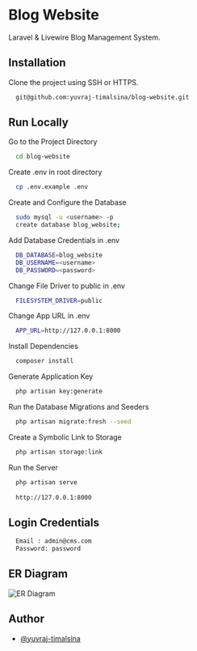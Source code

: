 
# Blog Website

 Laravel & Livewire Blog Management System.

## Installation

Clone the project using SSH or HTTPS.

```bash
  git@github.com:yuvraj-timalsina/blog-website.git
```
    
## Run Locally

Go to the Project Directory

```bash
  cd blog-website
```

Create .env in root directory

```bash
  cp .env.example .env
```

Create and Configure the Database

```bash
  sudo mysql -u <username> -p
  create database blog_website;
```
Add Database Credentials in .env

```bash
  DB_DATABASE=blog_website
  DB_USERNAME=<username>
  DB_PASSWORD=<password>
```
Change File Driver to public in .env

```bash
  FILESYSTEM_DRIVER=public
```
Change App URL in .env

```bash
  APP_URL=http://127.0.0.1:8000
```

Install Dependencies

```bash
  composer install
```

Generate Application Key

```bash
  php artisan key:generate
```

Run the Database Migrations and Seeders

```bash
  php artisan migrate:fresh --seed
```

Create a Symbolic Link to Storage

```bash
  php artisan storage:link
```

Run the Server

```bash
  php artisan serve
  
  http://127.0.0.1:8000
```


## Login Credentials

```bash
  Email : admin@cms.com
  Password: password
```
## ER Diagram

![ER Diagram](https://github.com/yuvraj-timalsina/blog-task/blob/master/graph.png)
## Author

- [@yuvraj-timalsina](https://www.github.com/yuvraj-timalsina)
